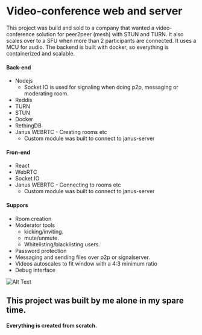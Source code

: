 # Video-conference web and server

This project was build and sold to a company that wanted a video-conference solution for peer2peer (mesh) with STUN and TURN. It also scales over to a SFU when more than 2 participants are connected. It uses a MCU for audio. The backend is built with docker, so everything is containerized and scalable.

#### Back-end
  - Nodejs
    - Socket IO is used for signaling when doing p2p, messaging or moderating room.
  - Reddis
  - TURN
  - STUN
  - Docker
  - RethingDB
  - Janus WEBRTC - Creating rooms etc
    - Custom module was built to connect to janus-server


#### Fron-end
  - React
  - WebRTC
  - Socket IO
  - Janus WEBRTC - Connecting to rooms etc
    - Custom module was built to connect to janus-server


#### Suppors
  - Room creation
  - Moderator tools 
    - kicking/inviting.
    - mute/unmute.
    - Whitelisting/blacklisting users.
  - Password protection
  - Messaging and sending files over p2p or signalserver.
  - Videos autoscales to fit window with a 4:3 minimum ratio 
  - Debug interface


![Alt Text](https://github.com/nexriz/video-conference/blob/master/video-conference1.gif)


## This project was built by me alone in my spare time.
#### Everything is created from scratch.